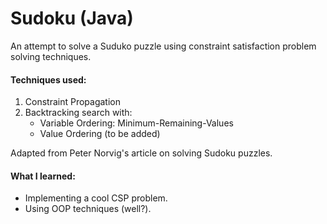 # Sudoku (Java)

An attempt to solve a Suduko puzzle using constraint satisfaction problem solving techniques.

#### Techniques used:
1. Constraint Propagation
2. Backtracking search with:
    * Variable Ordering: Minimum-Remaining-Values
    * Value Ordering (to be added)
    
Adapted from Peter Norvig's article on solving Sudoku puzzles.

#### What I learned:
* Implementing a cool CSP problem.
* Using OOP techniques (well?).
